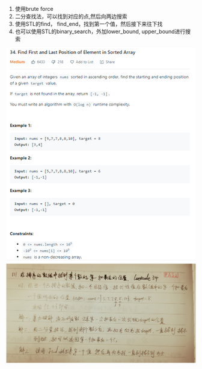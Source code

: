 1. 使用brute force
2. 二分查找法，可以找到对应的点,然后向两边搜索
3. 使用STL的find， find_end，找到第一个值，然后接下来往下找
4. 也可以使用STL的binary_search，外加lower_bound, upper_bound进行搜索



![subject](./subject.png)
![0034](./0034手抄.jpg)